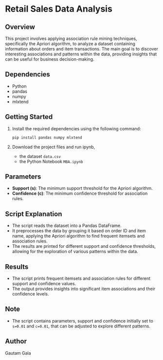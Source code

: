 
# Retail Sales Data Analysis 

## Overview

This project involves applying association rule mining techniques, specifically the Apriori algorithm, to analyze a dataset containing information about orders and item transactions. The main goal is to discover interesting associations and patterns within the data, providing insights that can be useful for business decision-making.

## Dependencies

- Python
- pandas
- numpy
- mlxtend

## Getting Started

1. Install the required dependencies using the following command:

   ```bash
   pip install pandas numpy mlxtend
   ```

2. Download the project files and run ipynb,
    - the dataset `data.csv` 
    - the Python Notebook `MBA.ipynb`

## Parameters

- **Support (s)**: The minimum support threshold for the Apriori algorithm.
- **Confidence (c)**: The minimum confidence threshold for association rules.

## Script Explanation

- The script reads the dataset into a Pandas DataFrame.
- It preprocesses the data by grouping it based on order ID and item name, applying the Apriori algorithm to find frequent itemsets and association rules.
- The results are printed for different support and confidence thresholds, allowing for the exploration of various patterns within the data.


## Results

- The script prints frequent itemsets and association rules for different support and confidence values.
- The output provides insights into significant item associations and their confidence levels.

## Note

- The script contains parameters, support and confidence initially set to `s=0.01` and `c=0.01`, that can be adjusted to explore different patterns.  

## Author

Gautam Gala